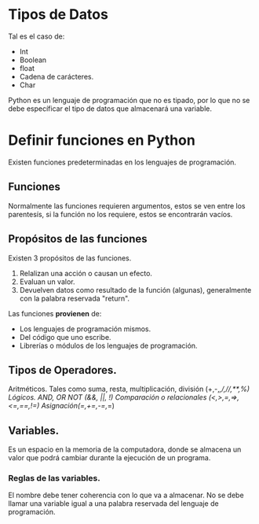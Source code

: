 # Tipos de Datos

Tal es el caso de:

- Int 
- Boolean
- float
- Cadena de carácteres.
- Char

Python es un lenguaje de programación que no es tipado, por lo que no se debe específicar el tipo de datos que almacenará una variable.

# Definir funciones en Python

Existen funciones predeterminadas en los lenguajes de programación. 

## Funciones

Normalmente las funciones requieren argumentos, estos se ven entre los parentesís, si la función no los requiere, estos se encontrarán vacíos.

## Propósitos de las funciones

Existen 3 propósitos de las funciones.
1. Relalizan una acción o causan un efecto.
2. Evaluan un valor.
3. Devuelven datos como resultado de la función (algunas), generalmente con la palabra reservada "return".

Las funciones **provienen** de:
- Los lenguajes de programación mismos.
- Del código que uno escribe.
- Librerías o módulos de los lenguajes de programación.

## Tipos de Operadores.

Aritméticos. Tales como suma, resta, multiplicación, división (+,-,*,/,//,**,%)
Lógicos. AND, OR NOT (&&, ||, !)
Comparación o relacionales (<,>,=,=>,<=,==,!=)
Asignación(=,+=,-=,*=)

## Variables.

Es un espacio en la memoria de la computadora, donde se almacena un valor que podrá cambiar durante la ejecución de un programa.

### Reglas de las variables.
El nombre debe tener coherencia con lo que va a almacenar.
No se debe llamar una variable igual a una palabra reservada del lenguaje de programación. 

